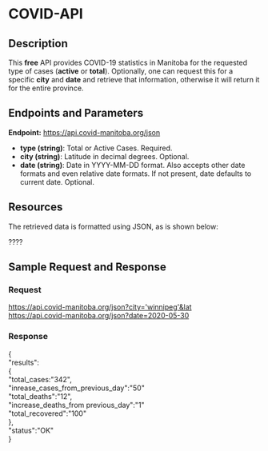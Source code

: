 # COVID-API

## Description

This **free** API provides COVID-19 statistics in Manitoba for the requested type of cases (**active** or **total**). Optionally, one can request this for a specific **city** and **date** and retrieve that information, otherwise it will return it for the entire province.

## Endpoints and Parameters
**Endpoint:** https://api.covid-manitoba.org/json

* **type (string)**: Total or Active Cases. Required.
* **city (string)**: Latitude in decimal degrees. Optional.
* **date (string)**: Date in YYYY-MM-DD format. Also accepts other date formats and even relative date formats. If not present, date defaults to current date. Optional.

## Resources

The retrieved data is formatted using JSON, as is shown below:

????

## Sample Request and Response

### Request
https://api.covid-manitoba.org/json?city='winnipeg'&lat                             
https://api.covid-manitoba.org/json?date=2020-05-30

### Response
  {                       
      "results":                          
      {                                        
        "total_cases:"342",                                
        "inrease_cases_from_previous_day":"50"                      
        "total_deaths":"12",                      
        "increase_deaths_from previous_day":"1"                   
        "total_recovered":"100"                           
      },                           
       "status":"OK"                                      
    }                      
